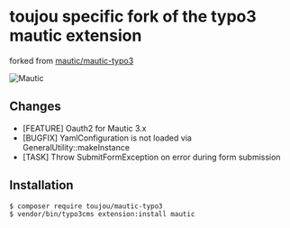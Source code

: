 toujou specific fork of the typo3 mautic extension
==================================================

forked from [mautic/mautic-typo3](https://github.com/mautic/mautic-typo3)

![Mautic](https://i.imgur.com/dfbouP1.png "Mautic Open Source Marketing Automation together with the CMS power of TYPO3")

Changes
-------

- [FEATURE] Oauth2 for Mautic 3.x
- [BUGFIX] YamlConfiguration is not loaded via GeneralUtility::makeInstance
- [TASK] Throw SubmitFormException on error during form submission


Installation
------------

    $ composer require toujou/mautic-typo3
    $ vendor/bin/typo3cms extension:install mautic
